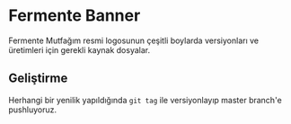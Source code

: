 # Fermente Banner

Fermente Mutfağım resmi logosunun çeşitli boylarda versiyonları ve üretimleri
için gerekli kaynak dosyalar.

## Geliştirme

Herhangi bir yenilik yapıldığında `git tag` ile versiyonlayıp master branch'e
pushluyoruz.
